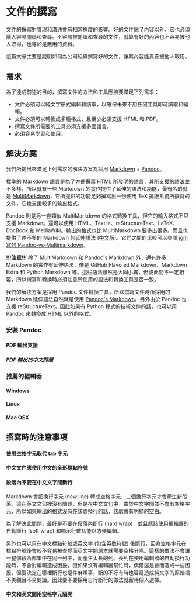 # 文件的撰寫

文件的撰寫對管理和溝通會有相當程度的影響。好的文件除了內容以外，它也必須讓人容易閱讀和查尋。不容易被閱讀和查尋的文件，就算有好的內容也不容易被他人取得，也等於是無用的資料。

這篇文章主要是說明如何為公司組織撰寫好的文件，讓其內容能真正被他人取用。

## 需求

為了達成前述的目的，撰寫文件的方法和工具應該要滿足下列需求：

- 文件必須可以純文字形式編輯和讀取，以確保未來不用任何工具即可讀取和編輯。
- 文件必須可以轉換成多種格式，且至少必須支援 HTML 和 PDF。
- 撰寫文件所需要的工具必須支援多國語言。
- 必須容易學習和使用。

## 解決方案

我們所提出來滿足上列需求的解決方案為採用 [Markdown][markdown] + [Pandoc][pandoc]。

標準的 Markdown 語言是為了方便撰寫 HTML 所發明的語言，其所支援的語法並不多樣，所以就有一些 Markdown 的實作提供了延伸的語法和功能，最有名的就是 [MultiMarkdown][multimarkdown]，它所提供的功能足夠撰寫出一份使用 TeX 排版系統所撰寫的文件，它也支援較多的輸出格式。

Pandoc 則是另一套類似 MultiMarkdown 的格式轉換工具，但它的輸入格式不只支援 Markdown。還可以使用 HTML、Textile、reStructureText、LaTeX、DocBook 和 MediaWiki。輸出的格式也比 MultiMarkdown 要多出很多。而且也提供了差不多的 Markdown 的[延伸語法][pandoc_markdown] ([中文版][pandoc_markdown_zh])。它們之間的比較可以參閱 [jgm 寫的 Pandoc-vs-Multimarkdown](https://github.com/jgm/pandoc/wiki/Pandoc-vs-Multimarkdown)。

**!!!注意!!!** 除了 MultiMarkdown 和 Pandoc's Markdown 外，還有許多 Markdown 的實作有延伸語法，像是 GitHub Flavored Markdown、Markdown Extra 和 Python Markdown 等。這些語法雖然是大同小異，但彼此間不一定相容，所以撰寫和轉換時必須注意所使用的語法和轉換工具是否一致。

我們的解決方案是採用 Pandoc 文件轉換工具，所以撰寫文件時所採用的 Markdown 延伸語法自然就是使用 [Pandoc's Markdown][pandoc_markdown]。另外由於 Pandoc 也支援 reStructureText，因此如果有 Python 程式的技術文件的話，也可以用 Pandoc 來轉換成 HTML 以外的格式。

[markdown]: http://en.wikipedia.org/wiki/Markdown "Markdown 輕量化標記語言"
[pandoc]: http://johnmacfarlane.net/pandoc/ "通用文件轉換器"
[multimarkdown]: http://en.wikipedia.org/wiki/MultiMarkdown "MultiMarkdown"
[pandoc_markdown]: http://johnmacfarlane.net/pandoc/README.html#pandocs-markdown "Pandoc's Markdown"
[pandoc_markdown_zh]: http://pages.tzengyuxio.me/pandoc "Pandoc's Markdown 語法中文翻譯"

### 安裝 Pandoc

#### PDF 輸出支援

##### PDF 輸出的中文問題

### 推薦的編輯器

#### Windows


#### Linux


#### Mac OSX


## 撰寫時的注意事項

#### 使用空格字元取代 tab 字元


#### 中文文件應使用中文的全形標點符號


#### 段落內不要在中文文字間斷行

Markdown 會把換行字元 (new line) 轉成空格字元，二個換行字元才會產生新段落。這在英文文句裡沒有問題，但是在中文文句中，由於中文字間並不會有空格字元，所以如果輸出的格式沒有在該處換行的話，該處會有明顯的空白。

為了解決此問題，最好是不要在段落內斷行 (hard wrap)，並且應該使用編輯器的自動斷行 (soft wrap) 和顯示行數功能以方便編輯。

另外也可以只在中文標點符號或英文字 (包含英數符號) 後斷行，因為空格字元在標點符號後會較不容易被查覺而英文字間原本就需要空格分隔。這樣的做法不會讓一整個段落都集中在同一列中，而產生太長的列。長列在使用編輯器的自動換行功能時，不會對編輯造成困擾，但如果沒有編輯器幫忙時，偶爾還是會而造成一些困擾。但要決定在哪裡斷行也是件麻煩事，斷的不好有時也容易造成純文字的原始檔不美觀且不易閱讀。因此要不要採用自行斷行的做法就留待個人選擇。

#### 中文和英文間用空格字元隔開


